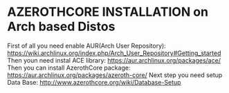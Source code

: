 # AZEROTHCORE INSTALLATION on Arch based Distos

First of all you need enable AUR(Arch User Repository): https://wiki.archlinux.org/index.php/Arch_User_Repository#Getting_started
Then youn need instal ACE library: https://aur.archlinux.org/packages/ace/
Then you can install AzerothCore package: https://aur.archlinux.org/packages/azeroth-core/
Next step you need setup Data Base: http://www.azerothcore.org/wiki/Database-Setup